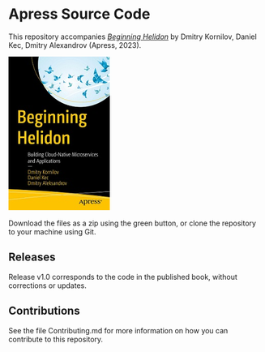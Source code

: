 # Apress Source Code

This repository accompanies [*Beginning Helidon*](https://www.link.springer.com/book/10.1007/978-1-4842-9473-4) by Dmitry Kornilov, Daniel Kec, Dmitry Alexandrov (Apress, 2023).

[comment]: #cover
![Cover image](978-1-4842-9472-7.jpg)

Download the files as a zip using the green button, or clone the repository to your machine using Git.

## Releases

Release v1.0 corresponds to the code in the published book, without corrections or updates.

## Contributions

See the file Contributing.md for more information on how you can contribute to this repository.